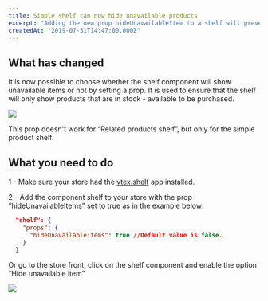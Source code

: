 ```yaml
---
title: Simple shelf can now hide unavailable products
excerpt: "Adding the new prop hideUnavailableItem to a shelf will prevent out-of-stock products from appearing on it."
createdAt: "2019-07-31T14:47:00.000Z"
---
```


## What has changed
​It is now possible to choose whether the shelf component will show unavailable items or not by setting a prop.
It is used to ensure that the shelf will only show products that are in stock - available to be purchased.

![](https://images.ctfassets.net/alneenqid6w5/4W7LhuQMPL0oLTKd90a8Vv/832caf785d1a2ce94cd0ca322a3a56e1/shelf-unavailable.png_h_250)

This prop doesn't work for “Related products shelf”, but only for the simple product shelf.

## What you need to do

​1 - Make sure your store had the [vtex.shelf](https://github.com/vtex-apps/shelf) app installed.

2 - Add the component shelf to your store with the prop “hideUnavailableItems” set to true as in the example below:

```json
  "shelf": {
    "props": {
      "hideUnavailableItems": true //Default value is false.
    }
  }
```

Or go to the store front, click on the shelf component and enable the option “Hide unavailable item”

![](https://images.ctfassets.net/alneenqid6w5/71zEioPowWYxH0CU8ZfqUP/52d4d45cf1bfba149486fad8a374b5e6/shelf-unavailable-2.png)